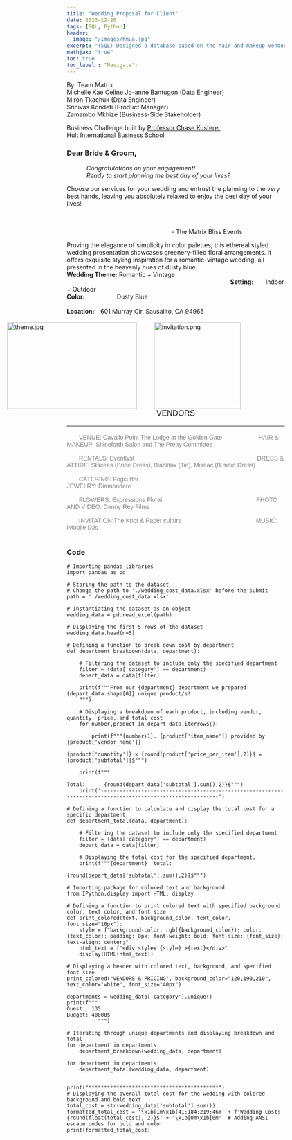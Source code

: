 ```yaml
---
title: "Wedding Proposal for Client"
date: 2023-12-20
tags: [SQL, Python]
header:
  image: "/images/hmua.jpg"
excerpt: "(SQL) Designed a database based on the hair and makeup vendors information in San Francisco Bay Area. This includes entities, functional dependencies, and Entity Relationship Diagram in 3NF."
mathjax: "true"
toc: true
toc_label : "Navigate":
---
```

By: Team Matrix <br>
Michelle Kae Celine Jo-anne Bantugon (Data Engineer) <br>
Miron Tkachuk (Data Engineer) <br>
Srinivas Kondeti (Product Manager) <br>
Zamambo Mkhize (Business-Side Stakeholder) <br>

Business Challenge built by [Professor Chase Kusterer](https://github.com/chase-kusterer)<br>
Hult International Business School<br>



### Dear Bride & Groom,

<em>&emsp;&nbsp;&nbsp;&nbsp;&nbsp;&nbsp;&nbsp;&nbsp;&nbsp;Congratulations on your engagement!<br>
    &emsp;&nbsp;&nbsp;&nbsp;&nbsp;&nbsp;&nbsp;&nbsp;&nbsp;Ready to start planning the best day of your lives?</em><br>
    
Choose our services for your wedding and entrust the planning to the very best hands, leaving you absolutely relaxed to enjoy the best day of your lives!<br>

&emsp;&emsp;&emsp;&nbsp;&emsp;&emsp;&emsp;&emsp;&emsp;&emsp;&emsp;&emsp;&emsp;&emsp;&emsp;&emsp;&emsp;&emsp;&emsp;&emsp;&emsp;&emsp;&emsp;&emsp;&emsp;&emsp;&emsp;&emsp;&emsp;&emsp;&emsp;&emsp;&emsp;&emsp;&emsp;&emsp;&emsp;&emsp;&emsp;&emsp;&emsp;&emsp;&emsp;&emsp;&emsp;&emsp;&emsp;&emsp;&emsp;&emsp;&emsp;&emsp;&emsp;&emsp;&emsp;&emsp; - The Matrix Bliss Events

<div class="alert alert-block alert-success">
Proving  the elegance of simplicity in color palettes, this ethereal styled wedding presentation showcases greenery-filled floral arrangements. It offers exquisite styling inspiration for a romantic-vintage wedding, all presented in the heavenly hues of dusty blue.
</div>

<div class="alert alert-block alert-info">
    <b>Wedding Theme:</b> Romantic + Vintage &emsp;&emsp;&emsp;&emsp;&emsp;&emsp;&emsp;&emsp;&emsp;&emsp;&emsp;&emsp;&emsp;&emsp;&emsp;&emsp;&emsp;&emsp;&emsp;&emsp;&emsp;&emsp;&emsp;&emsp;&emsp;&emsp;&emsp;<b>Setting:</b>&emsp;&emsp;Indoor + Outdoor  <br>
    <b>Color:</b>&emsp;&emsp;&emsp;&emsp;&emsp; Dusty Blue &emsp;&emsp;&emsp;&emsp;&emsp;&emsp;&emsp;&emsp;&emsp;&emsp;&emsp;&emsp;&emsp;&emsp;&emsp;&emsp;&emsp;&emsp;&emsp;&emsp;&emsp;&emsp;&emsp;&emsp;&emsp;&emsp;&emsp;&emsp;&emsp;&emsp;&emsp;<b>Location:</b>&emsp;601 Murray Cir, Sausalito, CA 94965
</div>
<br>

<div style="display: flex; justify-content: center; align-items: center;">
<img src="theme.jpg" alt="theme.jpg" width="300" height="200" style="float:left; margin-right: -200px;" />
<img src="invitation.png" alt="invitation.png" width="200" height="200" style="margin: 0 240px;" />
</div>
</div>
</div>

<div class="alert alert-block alert-warning" style="text-align: center; font-family: 'Calibri Light', sans-serif; font-size: 18px;">
VENDORS<br>
<hr>  
<span style='font-family: "Arial"; font-size: 14px; color: gray; display: block; text-align: left;'>&emsp;&emsp;VENUE: Cavallo Point The Lodge at the Golden Gate&emsp;&emsp;&emsp;&emsp;&emsp;&emsp;HAIR & MAKEUP: Shineforth Salon and The Pretty Committee &emsp;&emsp;&emsp;&emsp;&emsp;&emsp;&emsp;<br><br>
&emsp;&emsp;RENTALS: Eventlyst &emsp;&emsp;&emsp;&emsp;&emsp;&emsp;&emsp;&emsp;&emsp;&emsp;&emsp;&emsp;&emsp;&emsp;&emsp;&emsp;&emsp;&emsp;&emsp;&emsp;DRESS & ATTIRE: Stacees (Bride Dress), Blacktux (Tie), Misaac (B.maid Dress) &emsp;&emsp;&emsp;&emsp;&emsp;&emsp;&emsp;&emsp;&emsp;&emsp;&emsp;&emsp; 
<br>&emsp;&emsp;CATERING: Fogcutter &emsp;&emsp;&emsp;&emsp;&emsp;&emsp;&emsp;&emsp;&emsp; &emsp;&emsp;&emsp;&emsp;&emsp;&emsp;&emsp;&emsp;&emsp;&emsp;JEWELRY: Diamondere <br><br>
&emsp;&emsp;FLOWERS: Expressions Floral &emsp;&emsp;&emsp;&emsp;&emsp;&emsp;&emsp;&emsp;&emsp;&emsp;&emsp;&emsp;&emsp;&emsp;&emsp; PHOTO AND VIDEO: Danny Rey Films<br> <br>
&emsp;&emsp;INVITATION:The Knot & Paper culture &emsp;&emsp;&emsp;&emsp;&emsp;&emsp;&emsp;&emsp;&emsp;&emsp;&emsp;&emsp;MUSIC: iMobile DJs <br> <br>
<span>    
</div> 
</div>

### Code
```
# Importing pandas libraries
import pandas as pd

# Storing the path to the dataset
# Change the path to './wedding_cost_data.xlsx' before the submit
path = './wedding_cost_data.xlsx'

# Instantiating the dataset as an object
wedding_data = pd.read_excel(path)

# Displaying the first 5 rows of the dataset
wedding_data.head(n=5)
```

```
# Defining a function to break down cost by department
def department_breakdown(data, department):

    # Filtering the dataset to include only the specified department
    filter = (data['category'] == department)
    depart_data = data[filter]
    
    print(f"""From our {department} department we prepared {depart_data.shape[0]} unique product/s!
    """)
    
    # Displaying a breakdown of each product, including vendor, quantity, price, and total cost
    for number,product in depart_data.iterrows():
        
        print(f"""{number+1}. {product['item_name']} provided by {product['vendor_name']}
                                                                                        {product['quantity']} x {round(product['price_per_item'],2)}$ = {product['subtotal']}$""")

    print(f"""
                                                                                        Total:      {round(depart_data['subtotal'].sum(),2)}$""")
    print('------------------------------------------------------------------------------------------------------------')
```

```
# Defining a function to calculate and display the total cost for a specific department
def department_total(data, department):

    # Filtering the dataset to include only the specified department
    filter = (data['category'] == department)
    depart_data = data[filter]
    
    # Displaying the total cost for the specified department.
    print(f"""{department}  total: 
                                  {round(depart_data['subtotal'].sum(),2)}$""")
```

```
# Importing package for colored text and background
from IPython.display import HTML, display

# Defining a function to print colored text with specified background color, text color, and font size
def print_colored(text, background_color, text_color, font_size="16px"):
    style = f"background-color: rgb({background_color}); color: {text_color}; padding: 8px; font-weight: bold; font-size: {font_size}; text-align: center;"
    html_text = f"<div style='{style}'>{text}</div>"
    display(HTML(html_text))

# Displaying a header with colored text, background, and specified font size
print_colored("VENDORS & PRICING", background_color="120,190,210", text_color="white", font_size="40px")

departments = wedding_data['category'].unique()
print(f"""
Guest:  135
Budget: 40000$
          """)

# Iterating through unique departments and displaying breakdown and total
for department in departments:
    department_breakdown(wedding_data, department)

for department in departments:
    department_total(wedding_data, department)


print("******************************************")
# Displaying the overall total cost for the wedding with colored background and bold text
total_cost = str(wedding_data['subtotal'].sum())
formatted_total_cost = '\x1b[1m\x1b[41;184;219;46m' + f'Wedding Cost:                    {round(float(total_cost), 2)}$' + '\x1b[0m\x1b[0m'  # Adding ANSI escape codes for bold and color
print(formatted_total_cost)
```

